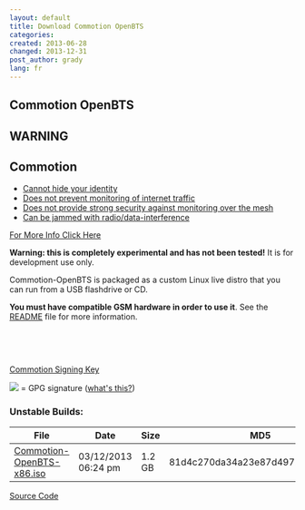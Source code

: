 ```yaml
---
layout: default
title: Download Commotion OpenBTS
categories: 
created: 2013-06-28
changed: 2013-12-31
post_author: grady
lang: fr
---
```

  <h2>Commotion OpenBTS</h2>

<div class="warning-label">
<div class="warning-top">
<h2>WARNING</h2>
</div>

<div class="warning-bottom">
<h2>Commotion</h2>

<ul>
	<li><a href="http://commotionwireless.net/understanding-commotions-warning-label#anonymity">Cannot hide your identity</a></li>
	<li><a href="http://commotionwireless.net/understanding-commotions-warning-label#internet">Does not prevent monitoring of internet traffic</a></li>
	<li><a href="http://commotionwireless.net/understanding-commotions-warning-label#monitoring">Does not provide strong security against monitoring over the mesh</a></li>
	<li><a href="http://commotionwireless.net/understanding-commotions-warning-label#jamming">Can be jammed with radio/data-interference</a></li>
</ul>
<a href="https://commotionwireless.net/understanding-commotions-warning-label">For More Info Click Here</a></div>
</div>

<p><strong>Warning: this is completely experimental and has not been tested!</strong> It is for development use only.</p>

<p>Commotion-OpenBTS is packaged as a custom Linux live distro that you can run from a USB flashdrive or CD.</p>

<p><strong>You must have compatible GSM hardware in order to use it</strong>. See the <a href="https://github.com/opentechinstitute/commotion-openbts/blob/master/README">README</a> file for more information.</p>

<p>&nbsp;</p>

<p>&nbsp;</p>

<p><a class="button" href="http://pool.sks-keyservers.net:11371/pks/lookup?op=vindex&amp;search=0x55A525F8EFE57820BA2A40F7D3F54B1ED01D01F1&amp;fingerprint=on&amp;exact=on" target="_blank">Commotion Signing Key</a></p>

<p><img src="/files/download-signature.png" /> = GPG signature (<a href="/how-verify-signatures-downloads">what's this?</a>)</p>

<h3>Unstable Builds:</h3>

<table class="files list">
	<thead>
		<tr>
			<th>File</th>
			<th>Date</th>
			<th>Size</th>
			<th>MD5</th>
		</tr>
	</thead>
	<tbody>
		<tr>
			<td><a href="http://files.opentechinstitute.org/~critzo/commotion/Commotion-OpenBTS-x86.iso" title="Commotion-OpenBTS">Commotion-OpenBTS-x86.iso</a></td>
			<td>03/12/2013 06:24 pm</td>
			<td>1.2 GB</td>
			<td>81d4c270da34a23e87d4972e90e908e1</td>
		</tr>
	</tbody>
</table>

<p><a class="button" href="https://github.com/opentechinstitute/commotion-openbts" id="openbts-source-btn">Source Code</a></p>
 
